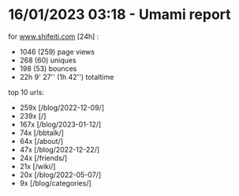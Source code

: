 # 16/01/2023 03:18 - Umami report
for www.shifeiti.com [24h] :

 - 1046 (259) page views
 - 268 (60) uniques
 - 198 (53) bounces
 - 22h 9' 27'' (1h 42'') totaltime


top 10 urls:
 - 259x [/blog/2022-12-09/]
 - 239x [/]
 - 167x [/blog/2023-01-12/]
 - 74x [/bbtalk/]
 - 64x [/about/]
 - 47x [/blog/2022-12-22/]
 - 24x [/friends/]
 - 21x [/wiki/]
 - 20x [/blog/2022-05-07/]
 - 9x [/blog/categories/]


